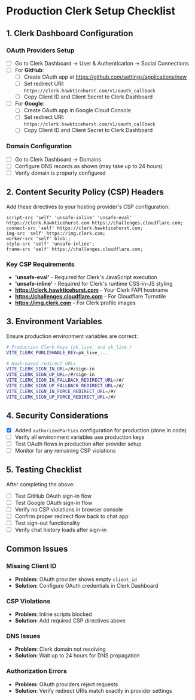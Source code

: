 # Production Clerk Setup Checklist

## 1. Clerk Dashboard Configuration

### OAuth Providers Setup

- [ ] Go to Clerk Dashboard → User & Authentication → Social Connections
- [ ] For **GitHub**:
  - [ ] Create OAuth app at https://github.com/settings/applications/new
  - [ ] Set redirect URI: `https://clerk.hawkticehurst.com/v1/oauth_callback`
  - [ ] Copy Client ID and Client Secret to Clerk Dashboard
- [ ] For **Google**:
  - [ ] Create OAuth app in Google Cloud Console
  - [ ] Set redirect URI: `https://clerk.hawkticehurst.com/v1/oauth_callback`
  - [ ] Copy Client ID and Client Secret to Clerk Dashboard

### Domain Configuration

- [ ] Go to Clerk Dashboard → Domains
- [ ] Configure DNS records as shown (may take up to 24 hours)
- [ ] Verify domain is properly configured

## 2. Content Security Policy (CSP) Headers

Add these directives to your hosting provider's CSP configuration:

```
script-src 'self' 'unsafe-inline' 'unsafe-eval' https://clerk.hawkticehurst.com https://challenges.cloudflare.com;
connect-src 'self' https://clerk.hawkticehurst.com;
img-src 'self' https://img.clerk.com;
worker-src 'self' blob:;
style-src 'self' 'unsafe-inline';
frame-src 'self' https://challenges.cloudflare.com;
```

### Key CSP Requirements

- **'unsafe-eval'** - Required for Clerk's JavaScript execution
- **'unsafe-inline'** - Required for Clerk's runtime CSS-in-JS styling
- **https://clerk.hawkticehurst.com** - Your Clerk FAPI hostname
- **https://challenges.cloudflare.com** - For Cloudflare Turnstile
- **https://img.clerk.com** - For Clerk profile images

## 3. Environment Variables

Ensure production environment variables are correct:

```bash
# Production Clerk keys (pk_live_ and sk_live_)
VITE_CLERK_PUBLISHABLE_KEY=pk_live_...

# Hash-based redirect URLs
VITE_CLERK_SIGN_IN_URL=/#/sign-in
VITE_CLERK_SIGN_UP_URL=/#/sign-in
VITE_CLERK_SIGN_IN_FALLBACK_REDIRECT_URL=/#/
VITE_CLERK_SIGN_UP_FALLBACK_REDIRECT_URL=/#/
VITE_CLERK_SIGN_IN_FORCE_REDIRECT_URL=/#/
VITE_CLERK_SIGN_UP_FORCE_REDIRECT_URL=/#/
```

## 4. Security Considerations

- [x] Added `authorizedParties` configuration for production (done in code)
- [ ] Verify all environment variables use production keys
- [ ] Test OAuth flows in production after provider setup
- [ ] Monitor for any remaining CSP violations

## 5. Testing Checklist

After completing the above:

- [ ] Test GitHub OAuth sign-in flow
- [ ] Test Google OAuth sign-in flow
- [ ] Verify no CSP violations in browser console
- [ ] Confirm proper redirect flow back to chat app
- [ ] Test sign-out functionality
- [ ] Verify chat history loads after sign-in

## Common Issues

### Missing Client ID

- **Problem**: OAuth provider shows empty `client_id`
- **Solution**: Configure OAuth credentials in Clerk Dashboard

### CSP Violations

- **Problem**: Inline scripts blocked
- **Solution**: Add required CSP directives above

### DNS Issues

- **Problem**: Clerk domain not resolving
- **Solution**: Wait up to 24 hours for DNS propagation

### Authorization Errors

- **Problem**: OAuth providers reject requests
- **Solution**: Verify redirect URIs match exactly in provider settings
